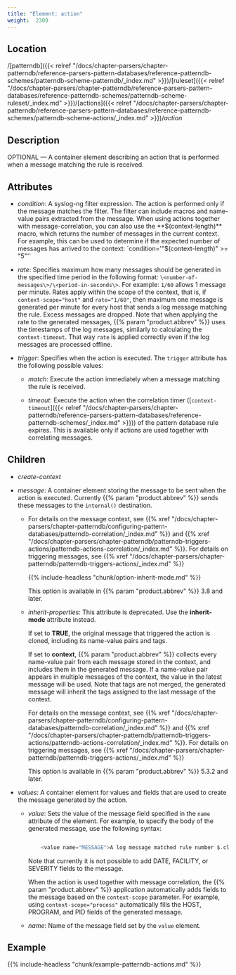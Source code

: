```yaml
---
title: "Element: action"
weight:  2300
---
```

<!-- DISCLAIMER: This file is based on the syslog-ng Open Source Edition documentation https://github.com/balabit/syslog-ng-ose-guides/commit/2f4a52ee61d1ea9ad27cb4f3168b95408fddfdf2 and is used under the terms of The syslog-ng Open Source Edition Documentation License. The file has been modified by Axoflow. -->


## Location

/[patterndb]({{< relref "/docs/chapter-parsers/chapter-patterndb/reference-parsers-pattern-databases/reference-patterndb-schemes/patterndb-scheme-patterndb/_index.md" >}})/[ruleset]({{< relref "/docs/chapter-parsers/chapter-patterndb/reference-parsers-pattern-databases/reference-patterndb-schemes/patterndb-scheme-ruleset/_index.md" >}})/[actions]({{< relref "/docs/chapter-parsers/chapter-patterndb/reference-parsers-pattern-databases/reference-patterndb-schemes/patterndb-scheme-actions/_index.md" >}})/*action*



## Description

OPTIONAL — A container element describing an action that is performed when a message matching the rule is received.



## Attributes

  - *condition*: A syslog-ng filter expression. The action is performed only if the message matches the filter. The filter can include macros and name-value pairs extracted from the message. When using actions together with message-correlation, you can also use the **$(context-length)** macro, which returns the number of messages in the current context. For example, this can be used to determine if the expected number of messages has arrived to the context: `condition='"$(context-length)" \>= "5"'`

  - *rate*: Specifies maximum how many messages should be generated in the specified time period in the following format: `\<number-of-messages\>/\<period-in-seconds\>`. For example: `1/60` allows 1 message per minute. Rates apply within the scope of the context, that is, if `context-scope="host"` and `rate="1/60"`, then maximum one message is generated per minute for every host that sends a log message matching the rule. Excess messages are dropped. Note that when applying the rate to the generated messages, {{% param "product.abbrev" %}} uses the timestamps of the log messages, similarly to calculating the `context-timeout`. That way `rate` is applied correctly even if the log messages are processed offline.

  - *trigger*: Specifies when the action is executed. The `trigger` attribute has the following possible values:
    
      - *match*: Execute the action immediately when a message matching the rule is received.
    
      - *timeout*: Execute the action when the correlation timer ([`context-timeout`]({{< relref "/docs/chapter-parsers/chapter-patterndb/reference-parsers-pattern-databases/reference-patterndb-schemes/_index.md" >}})) of the pattern database rule expires. This is available only if actions are used together with correlating messages.



## Children

  - *create-context*

  - *message*: A container element storing the message to be sent when the action is executed. Currently {{% param "product.abbrev" %}} sends these messages to the `internal()` destination.
    
      - For details on the message context, see {{% xref "/docs/chapter-parsers/chapter-patterndb/configuring-pattern-databases/patterndb-correlation/_index.md" %}} and {{% xref "/docs/chapter-parsers/chapter-patterndb/patterndb-triggers-actions/patterndb-actions-correlation/_index.md" %}}. For details on triggering messages, see {{% xref "/docs/chapter-parsers/chapter-patterndb/patterndb-triggers-actions/_index.md" %}}
        
        {{% include-headless "chunk/option-inherit-mode.md" %}}
        
        This option is available in {{% param "product.abbrev" %}} 3.8 and later.
    
    <!-- end list -->
    
      - *inherit-properties*: This attribute is deprecated. Use the **inherit-mode** attribute instead.
        
        If set to **TRUE**, the original message that triggered the action is cloned, including its name-value pairs and tags.
        
        If set to **context**, {{% param "product.abbrev" %}} collects every name-value pair from each message stored in the context, and includes them in the generated message. If a name-value pair appears in multiple messages of the context, the value in the latest message will be used. Note that tags are not merged, the generated message will inherit the tags assigned to the last message of the context.
        
        For details on the message context, see {{% xref "/docs/chapter-parsers/chapter-patterndb/configuring-pattern-databases/patterndb-correlation/_index.md" %}} and {{% xref "/docs/chapter-parsers/chapter-patterndb/patterndb-triggers-actions/patterndb-actions-correlation/_index.md" %}}. For details on triggering messages, see {{% xref "/docs/chapter-parsers/chapter-patterndb/patterndb-triggers-actions/_index.md" %}}
        
        This option is available in {{% param "product.abbrev" %}} 5.3.2 and later.

  - *values*: A container element for values and fields that are used to create the message generated by the action.
    
      - *value*: Sets the value of the message field specified in the `name` attribute of the element. For example, to specify the body of the generated message, use the following syntax:
        
        ```c
        
            <value name="MESSAGE">A log message matched rule number $.classifier.rule_id</value>
        
        ```
        
        Note that currently it is not possible to add DATE, FACILITY, or SEVERITY fields to the message.
        
        When the action is used together with message correlation, the {{% param "product.abbrev" %}} application automatically adds fields to the message based on the `context-scope` parameter. For example, using `context-scope="process"` automatically fills the HOST, PROGRAM, and PID fields of the generated message.
    
      - *name*: Name of the message field set by the `value` element.



## Example

{{% include-headless "chunk/example-patterndb-actions.md" %}}

